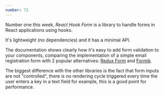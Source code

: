 ```yaml
---
number: 72
---
```


Number one this week, _React Hook Form_ is a library to handle forms in React applications using hooks.

It's lightweight (no dependencies) and it has a minimal API.

The documentation shows clearly how it's easy to add form validation to your components, comparing the implementation of a simple email registration form with 2 popular alternatives: [Redux Form](http://redux-form.com/) and [Formik](https://jaredpalmer.com/formik).

The biggest difference with the other libraries is the fact that form inputs are not "controlled", there is no rendering cycle triggered every time the user enters a key in a text field for example, this is a good point for performance.
